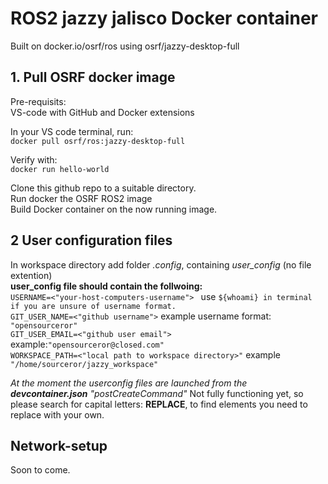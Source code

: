 # ROS2 jazzy jalisco Docker container
Built on docker.io/osrf/ros using osrf/jazzy-desktop-full

## 1. Pull OSRF docker image
Pre-requisits:  
   VS-code with GitHub and Docker extensions

In your VS code terminal, run:  
    `docker pull osrf/ros:jazzy-desktop-full`

Verify with:  
    `docker run hello-world`

Clone this github repo to a suitable directory.  
Run docker the OSRF ROS2 image  
Build Docker container on the now running image. 

## 2 User configuration files
In workspace directory add folder *.config*, containing *user_config* (no file extention)  
**user_config file should contain the follwoing:**   
`USERNAME=<"your-host-computers-username"> `  use  `${whoami} in terminal if you are unsure of username format.`  
`GIT_USER_NAME=<"github username">`    example username format: `"opensourceror"`  
`GIT_USER_EMAIL=<"github user email">` example:`"opensourceror@closed.com"`  
`WORKSPACE_PATH=<"local path to workspace directory>"` example `"/home/sourceror/jazzy_workspace"`  

*At the moment the userconfig files are launched from the **devcontainer.json** "postCreateCommand"*
Not fully functioning yet, so please search for capital letters: **REPLACE**, to find elements you need to replace with your own.

## Network-setup
Soon to come.

